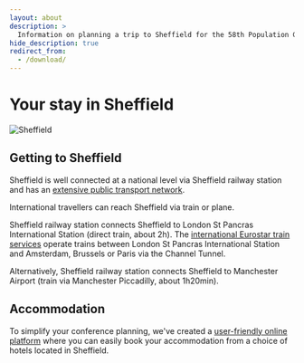 ```yaml
---
layout: about
description: >
  Information on planning a trip to Sheffield for the 58th Population Genetics Group meeting
hide_description: true
redirect_from:
  - /download/
---
```


# Your stay in Sheffield

![Sheffield](/assets/img/background.png)  

## Getting to Sheffield

Sheffield is well connected at a national level via Sheffield railway station and has an [extensive public transport network](https://www.sheffield.ac.uk/visitors/maps-travel/public-transport).

International travellers can reach Sheffield via train or plane.

Sheffield railway station connects Sheffield to London St Pancras International Station (direct train, about 2h). The [international Eurostar train services](https://www.eurostar.com/uk-en) operate trains between London St Pancras International Station and Amsterdam, Brussels or Paris via the Channel Tunnel.

Alternatively, Sheffield railway station connects Sheffield to Manchester Airport (train via Manchester Piccadilly, about 1h20min).

## Accommodation 

To simplify your conference planning, we've created a [user-friendly online platform](https://book.passkey.com/e/50775686?utm_source=9279439&utm_medium=email&utm_campaign=295518455&trkid=587581218&linkid=3436885411) where you can easily book your accommodation from a choice of hotels located in Sheffield.



